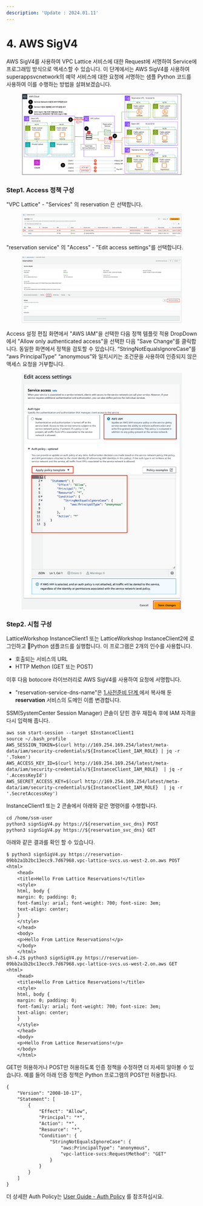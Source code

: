 ```yaml
---
description: 'Update : 2024.01.11'
---
```


# 4. AWS SigV4

AWS SigV4를 사용하여 VPC Lattice 서비스에 대한 Request에 서명하여 Service에 프로그래밍 방식으로 액세스할 수 있습니다. 이 단계에서는 AWS SigV4를 사용하여 superappsvcnetwork의 예약 서비스에 대한 요청에 서명하는 샘플 Python 코드를 사용하여 이를 수행하는 방법을 살펴보겠습니다.

<figure><img src="../.gitbook/assets/image (40).png" alt=""><figcaption></figcaption></figure>

### Step1. Access 정책 구성

"VPC Lattice" - "Services" 의 reservation 은 선택합니다.&#x20;

<figure><img src="../.gitbook/assets/image (9).png" alt=""><figcaption></figcaption></figure>

"reservation service" 의 "Access" - "Edit access settings"를 선택합니다.

<figure><img src="../.gitbook/assets/image (34).png" alt=""><figcaption></figcaption></figure>

Access 설정 편집 화면에서 "AWS IAM"을 선택한 다음 정책 템플릿 적용 DropDown에서 "Allow only authenticated access"을 선택한 다음 "Save Change"를 클릭합니다. 동일한 화면에서 정책을 검토할 수 있습니다. “StringNotEqualsIgnoreCase”를 “aws PrincipalType” “anonymous”와 일치시키는 조건문을 사용하여 인증되지 않은 액세스 요청을 거부합니다.

<figure><img src="../.gitbook/assets/image (35).png" alt=""><figcaption></figcaption></figure>

### Step2. 시험 구성



LatticeWorkshop InstanceClient1 또는 LatticeWorkshop InstanceClient2에 로그인하고 Python 샘플코드를 실행합니다. 이 프로그램은 2개의 인수를 사용합니다.

* 호출되는 서비스의 URL
* HTTP Methon (GET 또는 POST)&#x20;

이후 다음 botocore 라이브러리로 AWS SigV4를 사용하여 요청에 서명합니다.&#x20;

* "reservation-service-dns-name"은 [1.사전준비 단계 ](1..md#id-1)에서 복사해 둔 **reservation** 서비스의 도메인 이름 변경합니다.

SSM(SystemCenter Session Manager) 콘솔이 닫힌 경우 재접속 후에 IAM 자격을 다시 입력해 줍니다.

```
aws ssm start-session --target $InstanceClient1
source ~/.bash_profile
AWS_SESSION_TOKEN=$(curl http://169.254.169.254/latest/meta-data/iam/security-credentials/${InstanceClient_IAM_ROLE} | jq -r '.Token')
AWS_ACCESS_KEY_ID=$(curl http://169.254.169.254/latest/meta-data/iam/security-credentials/${InstanceClient_IAM_ROLE}  | jq -r '.AccessKeyId')
AWS_SECRET_ACCESS_KEY=$(curl http://169.254.169.254/latest/meta-data/iam/security-credentials/${InstanceClient_IAM_ROLE}  | jq -r '.SecretAccessKey')
```

InstanceClient1 또는 2 콘솔에서 아래와 같은 명령어를 수행합니다.

```
cd /home/ssm-user
python3 signSigV4.py https://${reservation_svc_dns} POST
python3 signSigV4.py https://${reservation_svc_dns} GET

```

아래와 같은 결과를 확인 할 수 있습니다.

```
$ python3 signSigV4.py https://reservation-09bb2a1b2bc13ecc9.7d67968.vpc-lattice-svcs.us-west-2.on.aws POST
<html>
    <head>
    <title>Hello From Lattice Reservations!</title>
    <style>
    html, body {
    margin: 0; padding: 0;
    font-family: arial; font-weight: 700; font-size: 3em;
    text-align: center;
    }
    </style>
    </head>
    <body>
    <p>Hello From Lattice Reservations!</p>
    </body>
    </html>
sh-4.2$ python3 signSigV4.py https://reservation-09bb2a1b2bc13ecc9.7d67968.vpc-lattice-svcs.us-west-2.on.aws GET
<html>
    <head>
    <title>Hello From Lattice Reservations!</title>
    <style>
    html, body {
    margin: 0; padding: 0;
    font-family: arial; font-weight: 700; font-size: 3em;
    text-align: center;
    }
    </style>
    </head>
    <body>
    <p>Hello From Lattice Reservations!</p>
    </body>
    </html>
```

GET만 허용하거나 POST만 허용하도록 인증 정책을 수정하면 더 자세히 알아볼 수 있습니다. 예를 들어 아래 인증 정책은 Python 프로그램의 POST만 허용합니다.

```
{
    "Version": "2008-10-17",
    "Statement": [
        {
            "Effect": "Allow",
            "Principal": "*",
            "Action": "*",
            "Resource": "*",
            "Condition": {
                "StringNotEqualsIgnoreCase": {
                    "aws:PrincipalType": "anonymous",
                    "vpc-lattice-svcs:RequestMethod": "GET"
                }
            }
        }
    ]
}

```

더 상세한 Auth Policy는 [User Guide - Auth Policy](https://docs.aws.amazon.com/vpc-lattice/latest/ug/auth-policies.html) 를 참조하십시요.
